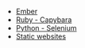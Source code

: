 * [Ember](/docs/clients/javascript/ember)
* [Ruby - Capybara](/docs/clients/ruby/capybara)
* [Python - Selenium](/docs/clients/python/selenium)
* [Static websites](/docs/clients/ruby/cli)

